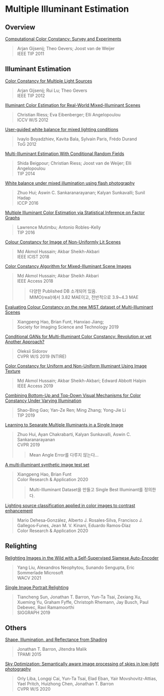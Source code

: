 # Multiple Illuminant Estimation

## Overview

[Computational Color Constancy: Survey and Experiments](https://ieeexplore.ieee.org/document/5719167)
> Arjan Gijsenij; Theo Gevers; Joost van de Weijer  
> IEEE TIP 2011  

## Illuminant Estimation

[Color Constancy for Multiple Light Sources](https://ieeexplore.ieee.org/abstract/document/5986707)
> Arjan Gijsenij; Rui Lu; Theo Gevers  
> IEEE TIP 2012  

[Illuminant Color Estimation for Real-World Mixed-Illuminant Scenes](https://ieeexplore.ieee.org/document/6130332)  
> Christian Riess; Eva Eibenberger; Elli Angelopoulou  
> ICCV W/S 2012

[User-guided white balance for mixed lighting conditions](https://dl.acm.org/doi/10.1145/2366145.2366219)  
> Ivaylo Boyadzhiev, Kavita Bala, Sylvain Paris, Frédo Durand  
> ToG 2012

[Multi-Illuminant Estimation With Conditional Random Fields](https://ieeexplore.ieee.org/document/6637091)  
> Shida Beigpour; Christian Riess; Joost van de Weijer; Elli Angelopoulou  
> TIP 2014

[White balance under mixed illumination using flash photography](https://ieeexplore.ieee.org/abstract/document/7492879)  
> Zhuo Hui; Aswin C. Sankaranarayanan; Kalyan Sunkavalli; Sunil Hadap  
> ICCP 2016

[Multiple Illuminant Color Estimation via Statistical Inference on Factor Graphs](https://ieeexplore.ieee.org/abstract/document/7557073)  
> Lawrence Mutimbu; Antonio Robles-Kelly  
> TIP 2016


[Colour Constancy for Image of Non-Uniformly Lit Scenes](https://ieeexplore.ieee.org/document/8577093)
> Md Akmol Hussain; Akbar Sheikh-Akbari  
> IEEE ICIST 2018  

[Color Constancy Algorithm for Mixed-Illuminant Scene Images](https://ieeexplore.ieee.org/abstract/document/8300518)  
> Md Akmol Hussain; Akbar Sheikh Akbari  
> IEEE Access 2018  
>> 다양한 Published DB 소개되어 있음.  
>> MIMO(real)에서 3.82 MAE이고, 전반적으로 3.9~4.3 MAE  


[Evaluating Colour Constancy on the new MIST dataset of Multi-Illuminant Scenes](https://www2.cs.sfu.ca/~funt/Hao+Funt_MIST_CIC27_2019.pdf)
> Xiangpeng Hao, Brian Funt, Hanxiao Jiang;  
> Society for Imaging Science and Technology 2019  

[Conditional GANs for Multi-Illuminant Color Constancy: Revolution or yet Another Approach?](https://arxiv.org/abs/1811.06604)
> Oleksii Sidorov  
> CVPR W/S 2019 (NTIRE)  

[Color Constancy for Uniform and Non-Uniform Illuminant Using Image Texture](https://ieeexplore.ieee.org/abstract/document/8726389)
> Md Akmol Hussain; Akbar Sheikh-Akbari; Edward Abbott Halpin  
> IEEE Access 2019

[Combining Bottom-Up and Top-Down Visual Mechanisms for Color Constancy Under Varying Illumination](https://ieeexplore.ieee.org/abstract/document/8678788)
> Shao-Bing Gao; Yan-Ze Ren; Ming Zhang; Yong-Jie Li  
> TIP 2019  

[Learning to Separate Multiple Illuminants in a Single Image](https://arxiv.org/abs/1811.12481)  
> Zhuo Hui, Ayan Chakrabarti, Kalyan Sunkavalli, Aswin C. Sankaranarayanan  
> CVPR 2019   
>> Mean Angle Error를 다루지 않는다...   

[A multi‐illuminant synthetic image test set](https://onlinelibrary.wiley.com/doi/full/10.1002/col.22535)  
> Xiangpeng Hao, Brian Funt  
> Color Research & Application 2020  
>> Multi-Illuminant Dataset을 만들고 Single Best Illuminant를 정의한다.   

[Lighting source classification applied in color images to contrast enhancement](https://onlinelibrary.wiley.com/doi/full/10.1002/col.22515)
> Mario Dehesa‐González, Alberto J. Rosales‐Silva, Francisco J. Gallegos‐Funes, Jean M. V. Kinani, Eduardo Ramos‐Díaz  
> Color Research & Application 2020  


## Relighting

[Relighting Images in the Wild with a Self-Supervised Siamese Auto-Encoder](https://arxiv.org/abs/2012.06444)  
> Yang Liu, Alexandros Neophytou, Sunando Sengupta, Eric Sommerlade
> Microsoft  
> WACV 2021  

[Single Image Portrait Relighting](https://arxiv.org/abs/1905.00824)  
> Tiancheng Sun, Jonathan T. Barron, Yun-Ta Tsai, Zexiang Xu, Xueming Yu, Graham Fyffe, Christoph Rhemann, Jay Busch, Paul Debevec, Ravi Ramamoorthi  
> SIGGRAPH 2019  

## Others

[Shape, Illumination, and Reflectance from Shading](https://arxiv.org/abs/2010.03592)  
> Jonathan T. Barron, Jitendra Malik  
> TPAMI 2015  

[Sky Optimization: Semantically aware image processing of skies in low-light photography](https://arxiv.org/abs/2006.10172)  
> Orly Liba, Longqi Cai, Yun-Ta Tsai, Elad Eban, Yair Movshovitz-Attias, Yael Pritch, Huizhong Chen, Jonathan T. Barron  
> CVPR W/S 2020  
